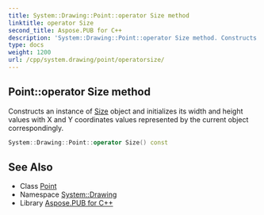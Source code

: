 ```yaml
---
title: System::Drawing::Point::operator Size method
linktitle: operator Size
second_title: Aspose.PUB for C++
description: 'System::Drawing::Point::operator Size method. Constructs an instance of Size object and initializes its width and height values with X and Y coordinates values represented by the current object correspondingly in C++.'
type: docs
weight: 1200
url: /cpp/system.drawing/point/operatorsize/
---
```

## Point::operator Size method


Constructs an instance of [Size](../../size/) object and initializes its width and height values with X and Y coordinates values represented by the current object correspondingly.

```cpp
System::Drawing::Point::operator Size() const
```

## See Also

* Class [Point](../)
* Namespace [System::Drawing](../../)
* Library [Aspose.PUB for C++](../../../)
